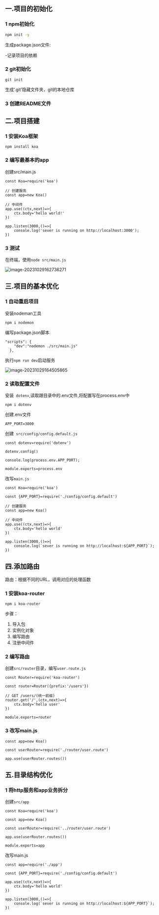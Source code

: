 ## 一.项目的初始化

### 1 npm初始化 

```cmd
npm init -y
```

生成package.json文件:

-记录项目的依赖

### 2 git初始化

```
git init
```

生成‘.git’隐藏文件夹，git的本地仓库

### 3 创建README文件

## 二.项目搭建

### 1  安装Koa框架

```
npm install koa
```

### 2 编写最基本的app

创建src/main.js

```
const Koa=require('koa')

// 创建服务
const app=new Koa()

// 中间件
app.use((ctx,next)=>{
    ctx.body='hello world!'
})

app.listen(3000,()=>{
    console.log('sever is running on http://localhost:3000');
})
```

### 3 测试

在终端，使用`node src/main.js`

 ![image-20231029162736271](C:\Users\32629\AppData\Roaming\Typora\typora-user-images\image-20231029162736271.png)

## 三.项目的基本优化

### 1 自动重启项目

安装nodeman工具

```
npm i nodemon
```

编写package.json脚本

```
"scripts": {
    "dev":"nodemon ./src/main.js"
  },
```

执行`npm run dev`启动服务

![image-20231029164505865](C:\Users\32629\AppData\Roaming\Typora\typora-user-images\image-20231029164505865.png)

### 2 读取配置文件

安装` dotenv`,读取跟目录中的.env文件,将配置写在process.env中

```
npm i dotenv
```

创建.env文件

```
APP_PORT=3000
```

创建` src/config/config.default.js`

```
const dotenv=require('dotenv')

dotenv.config()

console.log(process.env.APP_PORT);

module.exports=process.env
```

改写`main.js`

```
const Koa=require('koa')

const {APP_PORT}=require('./config/config.default')

// 创建服务
const app=new Koa()

// 中间件
app.use((ctx,next)=>{
    ctx.body='hello world'
})

app.listen(3000,()=>{
    console.log(`sever is running on http://localhost:${APP_PORT}`);
})
```

## 四.添加路由

路由：根据不同的URL，调用对应的处理函数

### 1 安装koa-router

```
npm i koa-router
```

步骤：

1. 导入包
2. 实例化对象
3. 编写路由
4. 注册中间件

### 2 编写路由

创建`src/router`目录，编写`user.route.js`

```
const Router=require('koa-router')

const router=Router({prefix:'/users'})

// GET /users/(统一前缀)
router.get('/',(ctx,next)=>{
    ctx.body='hello user'
})

module.exports=router
```

### 3 改写main.js

```
const app=new Koa()

const userRouter=require('./router/user.route')

app.use(userRouter.routes())
```

## 五.目录结构优化

### 1 将http服务和app业务拆分

创建`src/app`

```
const Koa=require('koa')

const app=new Koa()

const userRouter=require('../router/user.route')

app.use(userRouter.routes())

module.exports=app
```

改写main.js

```
const app=require('./app')

const {APP_PORT}=require('./config/config.default')

app.use((ctx,next)=>{
    ctx.body='hello world'
})

app.listen(3000,()=>{
    console.log(`sever is running on http://localhost:${APP_PORT}`);
})
```

